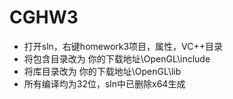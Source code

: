 # CGHW3

* 打开sln，右键homework3项目，属性，VC++目录
* 将包含目录改为 你的下载地址\OpenGL\include
* 将库目录改为 你的下载地址\OpenGL\lib
* 所有编译均为32位，sln中已删除x64生成

